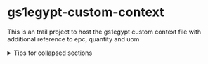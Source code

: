 # gs1egypt-custom-context
This is an trail project to host the gs1egypt custom context file with additional reference to epc, quantity and uom

<details>

<summary>Tips for collapsed sections</summary>

### You can add a header

You can add text within a collapsed section.

You can add an image or a code block, too.

```json
   puts "Hello World"
```

</details>
